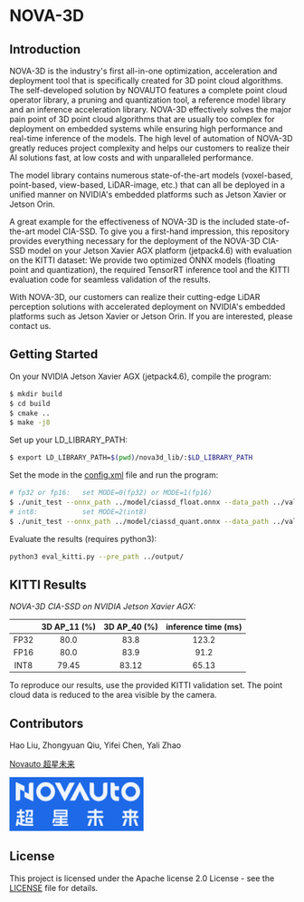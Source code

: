 # NOVA-3D

## Introduction

NOVA-3D is the industry's first all-in-one optimization, acceleration and deployment tool that is specifically created for 3D point cloud algorithms. The self-developed solution by NOVAUTO features a complete point cloud operator library, a pruning and quantization tool, a reference model library and an inference acceleration library. NOVA-3D effectively solves the major pain point of 3D point cloud algorithms that are usually too complex for deployment on embedded systems while ensuring high performance and real-time inference of the models. The high level of automation of NOVA-3D greatly reduces project complexity and helps our customers to realize their AI solutions fast, at low costs and with unparalleled performance.

The model library contains numerous state-of-the-art models (voxel-based, point-based, view-based, LiDAR-image, etc.) that can all be deployed in a unified manner on NVIDIA's embedded platforms such as Jetson Xavier or Jetson Orin.

A great example for the effectiveness of NOVA-3D is the included state-of-the-art model CIA-SSD. To give you a first-hand impression, this repository provides everything necessary for the deployment of the NOVA-3D CIA-SSD model on your Jetson Xavier AGX platform (jetpack4.6) with evaluation on the KITTI dataset: We provide two optimized ONNX models (floating point and quantization), the required TensorRT inference tool and the KITTI evaluation code for seamless validation of the results.

With NOVA-3D, our customers can realize their cutting-edge LiDAR perception solutions with accelerated deployment on NVIDIA's embedded platforms such as Jetson Xavier or Jetson Orin. If you are interested, please contact us.

## Getting Started

On your NVIDIA Jetson Xavier AGX (jetpack4.6), compile the program:

```bash
$ mkdir build
$ cd build
$ cmake ..
$ make -j8
```

Set up your LD_LIBRARY_PATH:

```bash
$ export LD_LIBRARY_PATH=$(pwd)/nova3d_lib/:$LD_LIBRARY_PATH
```

Set the mode in the [config.xml](config.xml) file and run the program:

```bash
# fp32 or fp16:   set MODE=0(fp32) or MODE=1(fp16) 
$ ./unit_test --onnx_path ../model/ciassd_float.onnx --data_path ../validation_set/
# int8:           set MODE=2(int8)
$ ./unit_test --onnx_path ../model/ciassd_quant.onnx --data_path ../validation_set/
```

Evaluate the results (requires python3):

```bash
python3 eval_kitti.py --pre_path ../output/
```


## KITTI Results

*NOVA-3D CIA-SSD on NVIDIA Jetson Xavier AGX:*

|  | 3D AP_11 (%) | 3D AP_40 (%) | inference time (ms) |
| :------: | :------: | :------: |:----:|
| FP32 | 80.0 | 83.8 | 123.2 |
| FP16 | 80.0 | 83.9 | 91.2 |
| INT8 | 79.45 | 83.12 | 65.13 |

To reproduce our results, use the provided KITTI validation set. The point cloud data is reduced to the area visible by the camera.


## Contributors

Hao Liu, Zhongyuan Qiu, Yifei Chen, Yali Zhao

[Novauto 超星未来](https://www.novauto.com.cn/)

![Novauto.png](novauto.png)


## License

This project is licensed under the Apache license 2.0 License - see the [LICENSE](LICENSE) file for details.
